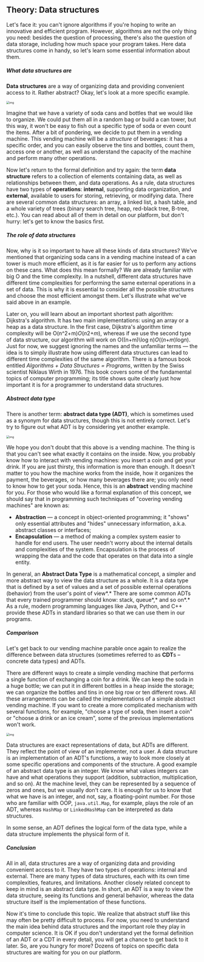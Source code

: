 ## Theory: Data structures

Let's face it: you can't ignore algorithms if you're hoping to write an innovative and efficient program. However, algorithms are not the only thing you need: besides the question of processing, there's also the question of data storage, including how much space your program takes. Here data structures come in handy, so let's learn some essential information about them.

##### What data structures are

**Data structures** are a way of organizing data and providing convenient access to it. Rather abstract? Okay, let's look at a more specific example.

<img src="https://ucarecdn.com/d7efbf03-1eb6-4371-9ec0-c9894c625946/" alt="img" style="zoom: 50%;" />

Imagine that we have a variety of soda cans and bottles that we would like to organize. We could put them all in a random bag or build a can tower, but this way, it won't be easy to fish out a specific type of soda or even count the items. After a bit of pondering, we decide to put them in a vending machine. This vending machine will be a *structure* of beverages: it has a specific order, and you can easily observe the tins and bottles, count them, access one or another, as well as understand the capacity of the machine and perform many other operations.

Now let's return to the formal definition and try again: the term **data structure** refers to a collection of elements containing data, as well as relationships between them, and data operations. As a rule, data structures have two types of **operations**: **internal**, supporting data organization, and **external**, available to users for storing, retrieving, or modifying data. There are several common data structures: an array, a linked list, a hash table, and a whole variety of trees (binary search tree, heap, red-black tree, B-tree, etc.). You can read about all of them in detail on our platform, but don't hurry: let's get to know the basics first.

##### The role of data structures

Now, why is it so important to have all these kinds of data structures? We've mentioned that organizing soda cans in a vending machine instead of a can tower is much more efficient, as it is far easier for us to perform any actions on these cans. What does this mean formally? We are already familiar with big O and the time complexity. In a nutshell, different data structures have different time complexities for performing the same external operations in a set of data. This is why it is essential to consider all the possible structures and choose the most efficient amongst them. Let's illustrate what we've said above in an example.

Later on, you will learn about an important shortest path algorithm: Dijkstra's algorithm. It has two main implementations: using an array or a heap as a data structure. In the first case, Dijkstra's algorithm time complexity will be O(n^2+m)*O*(*n*2+*m*), whereas if we use the second type of data structure, our algorithm will work on O((n+m)\log n)*O*((*n*+*m*)log*n*). Just for now, we suggest ignoring the names and the unfamiliar terms *—* the idea is to simply illustrate how using different data structures can lead to different time complexities of the same algorithm. There is a famous book entitled *Algorithms + Data Structures = Programs*, written by the Swiss scientist Niklaus Wirth in 1976. This book covers some of the fundamental topics of computer programming; its title shows quite clearly just how important it is for a programmer to understand data structures.

##### Abstract data type

There is another term: **abstract data type (ADT)**, which is sometimes used as a synonym for data structures, though this is not entirely correct. Let's try to figure out what ADT is by considering yet another example.

<img src="https://ucarecdn.com/3c9a9a24-307d-4be6-9d02-df966fe5abc7/-/crop/270x556/56,29/-/preview/" alt="img" style="zoom: 50%;" />

We hope you don't doubt that this above is a vending machine. The thing is that you can't see what exactly it contains on the inside. Now, you probably know how to interact with vending machines: you insert a coin and get your drink. If you are just thirsty, this information is more than enough. It doesn't matter to you how the machine works from the inside, how it organizes the payment, the beverages, or how many beverages there are; you only need to know how to get your soda. Hence, this is an **abstract** vending machine for you. For those who would like a formal explanation of this concept, we should say that in programming such techniques of "covering vending machines" are known as:

- **Abstraction** — a concept in object-oriented programming; it "shows" only essential attributes and "hides" unnecessary information, a.k.a. abstract classes or interfaces;
- **Encapsulation** — a method of making a complex system easier to handle for end users. The user needn't worry about the internal details and complexities of the system. Encapsulation is the process of wrapping the data and the code that operates on that data into a single entity.

In general, an **Abstract Data Type** is a mathematical concept, a simpler and more abstract way to view the data structure as a whole. It is a data type that is defined by a set of values and a set of possible external operations (behavior) from the user's point of view*.* There are some common ADTs that every trained programmer should know: stack, queue*,* and so on*.* As a rule, modern programming languages like Java, Python, and C++ provide these ADTs in standard libraries so that we can use them in our programs.

##### Comparison

Let's get back to our vending machine parable once again to realize the difference between data structures (sometimes referred to as **CDT**s – concrete data types) and ADTs.

There are different ways to create a simple vending machine that performs a single function of exchanging a coin for a drink. We can keep the soda in a huge bottle; we can put it in different bottles in a heap inside the storage; we can organize the bottles and tins in one big row or ten different rows. All these arrangements can be called the implementations of a simple abstract vending machine. If you want to create a more complicated mechanism with several functions, for example, "choose a type of soda, then insert a coin" or "choose a drink or an ice cream", some of the previous implementations won't work.

<img src="https://ucarecdn.com/456c1a91-2b65-404b-9178-f297d74b4634/" alt="img" style="zoom: 50%;" />

Data structures are exact representations of data, but ADTs are different. They reflect the point of view of an implementer, not a user. A data structure is an implementation of an ADT's functions, a way to look more closely at some specific operations and components of the structure. A good example of an abstract data type is an integer. We know what values integers can have and what operations they support (addition, subtraction, multiplication, and so on). At the machine level, they can be represented by a sequence of zeros and ones, but we usually don't care. It is enough for us to know that what we have is an integer, and not, say, a floating-point number. For those who are familiar with OOP, `java.util.Map`, for example, plays the role of an ADT, whereas `HashMap` or `LinkedHashMap` can be interpreted as data structures.

In some sense, an ADT defines the logical form of the data type, while a data structure implements the physical form of it.

##### Conclusion

All in all, data structures are a way of organizing data and providing convenient access to it. They have two types of operations: internal and external. There are many types of data structures, each with its own time complexities, features, and limitations. Another closely related concept to keep in mind is an abstract data type. In short, an ADT is a way to view the data structure, seeing its functions and general behavior, whereas the data structure itself is the implementation of these functions.

Now it's time to conclude this topic. We realize that abstract stuff like this may often be pretty difficult to process. For now, you need to understand the main idea behind data structures and the important role they play in computer science. It is OK if you don't understand yet the formal definition of an ADT or a CDT in every detail, you will get a chance to get back to it later. So, are you hungry for more? Dozens of topics on specific data structures are waiting for you on our platform.
